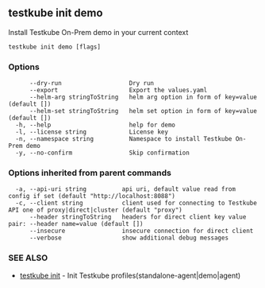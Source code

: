## testkube init demo

Install Testkube On-Prem demo in your current context

```
testkube init demo [flags]
```

### Options

```
      --dry-run                   Dry run
      --export                    Export the values.yaml
      --helm-arg stringToString   helm arg option in form of key=value (default [])
      --helm-set stringToString   helm set option in form of key=value (default [])
  -h, --help                      help for demo
  -l, --license string            License key
  -n, --namespace string          Namespace to install Testkube On-Prem demo
  -y, --no-confirm                Skip confirmation
```

### Options inherited from parent commands

```
  -a, --api-uri string          api uri, default value read from config if set (default "http://localhost:8088")
  -c, --client string           client used for connecting to Testkube API one of proxy|direct|cluster (default "proxy")
      --header stringToString   headers for direct client key value pair: --header name=value (default [])
      --insecure                insecure connection for direct client
      --verbose                 show additional debug messages
```

### SEE ALSO

* [testkube init](testkube_init.md)	 - Init Testkube profiles(standalone-agent|demo|agent)

